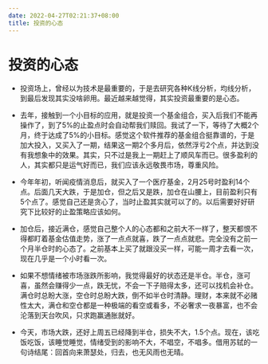 ```yaml
---
date: 2022-04-27T02:21:37+08:00
title: 投资的心态
---
```


# 投资的心态

- 投资场上，曾经以为技术是最重要的，于是去研究各种K线分析，均线分析，到最后发现其实没啥卵用。最近越来越觉得，其实投资最重要的是心态。

- 去年，接触到一个小目标的应用，就是投资一个基金组合，买入后我们不能再操作了，到了5%的止盈点时会自动帮我们赎回。我试了一下，等待了大概2个月，终于达成了5%的小目标。感觉这个软件推荐的基金组合挺靠谱的，于是加大投入，又买入了一期，结果这一期2个多月后，依然浮亏2个点，并达到没有我想象中的效果。其实，只不过是我上一期赶上了顺风车而已。很多盈利的人，其实都只是运气好而已，我们应该永远敬畏市场，尊重风险。

- 今年年初，听闻疫情消息后，就买入了一个医疗基金，2月25号时盈利14个点。后面几天大跌，于是加仓，但之后又是跌，加仓在山腰上，目前盈利只有5个点了。感觉自己还是贪心了，当时止盈其实就可以了的。以后需要好好研究下比较好的止盈策略应该如何。

- 加仓后，接近满仓，感觉自己整个人的心态都和之前大不一样了，整天都恨不得都盯着基金估值走势，涨了一点点就喜，跌了一点点就悲。完全没有之前一个月半仓时的心态了。之前基本上买了就跟没买一样，可能一周才去看一次，现在几乎是一个小时看一次。

- 如果不想情绪被市场涨跌所影响，我觉得最好的状态还是半仓。半仓，涨可喜，虽然会赚得少一点，跌无忧，不会一下子赔得太多，还可以找机会补仓。满仓时总盼大涨，空仓时总盼大跌，倒不如半仓时清静。理财，本来就不必赌性太大，满仓和空仓都是一种极端的看空或看多，不必奢求一夜暴富，也不会沦落到天台吹风，只求跑赢通胀就好。

- 今天，市场大跌，还好上周五已经降到半仓，损失不大，1.5个点。现在，该吃饭吃饭，该睡觉睡觉，情绪受到的影响不大，不唱空，不唱多。借用苏轼的一句诗结尾：回首向来萧瑟处，归去，也无风雨也无晴。